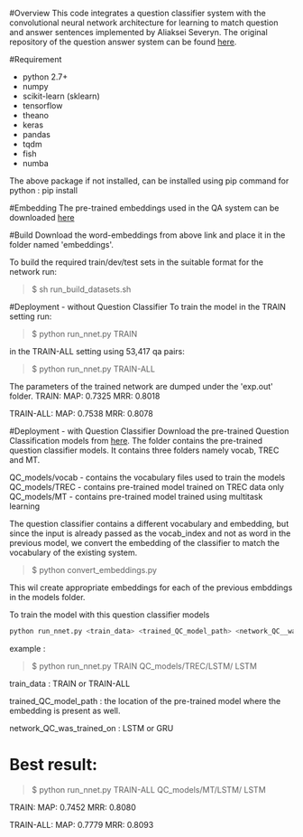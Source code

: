 #Overview
This code integrates a question classifier system with the convolutional neural network architecture for learning to match question and answer sentences implemented by Aliaksei Severyn. The original repository of the question answer system can be found [here](https://github.com/aseveryn/deep-qa).

#Requirement

- python 2.7+
- numpy
- scikit-learn (sklearn)
- tensorflow
- theano
- keras
- pandas
- tqdm
- fish
- numba

The above package if not installed, can be installed using pip command for python : pip install <package-name>

#Embedding
The pre-trained embeddings used in the QA system can be downloaded [here](https://drive.google.com/folderview?id=0B-yipfgecoSBfkZlY2FFWEpDR3M4Qkw5U055MWJrenE5MTBFVXlpRnd0QjZaMDQxejh1cWs&usp=sharing)

#Build
Download the word-embeddings from above link and place it in the folder named 'embeddings'.

To build the required train/dev/test sets in the suitable format for the network run:

>$ sh run_build_datasets.sh

#Deployment - without Question Classifier
To train the model in the TRAIN setting run:

>$ python run_nnet.py TRAIN

in the TRAIN-ALL setting using 53,417 qa pairs:

>$ python run_nnet.py TRAIN-ALL

The parameters of the trained network are dumped under the 'exp.out' folder.
TRAIN:
MAP: 0.7325
MRR: 0.8018

TRAIN-ALL:
MAP: 0.7538
MRR: 0.8078

#Deployment - with Question Classifier
Download the pre-trained Question Classification models from [here](https://drive.google.com/open?id=0B11zdsTNhzfGVzd5WXQzUTJ1cDg).
The folder contains the pre-trained question classifier models. It contains three folders namely vocab, TREC and MT.  

QC_models/vocab - contains the vocabulary files used to train the models  
QC_models/TREC - contains pre-trained model trained on TREC data only   
QC_models/MT - contains pre-trained model trained using multitask learning  

The question classifier contains a different vocabulary and embedding, but since the input is already passed as the vocab_index and not as word in the previous model, we convert the embedding of the classifier to match the vocabulary of the existing system.

>$ python convert_embeddings.py

This wil create appropriate embeddings for each of the previous embddings in the models folder.

To train the model with this question classifier models

```sh
python run_nnet.py <train_data> <trained_QC_model_path> <network_QC__was_trained_on>
```

example :
>$ python run_nnet.py TRAIN QC_models/TREC/LSTM/ LSTM

train_data : TRAIN or TRAIN-ALL

trained_QC_model_path : the location of the pre-trained model where the embedding is present as well.  

network_QC_was_trained_on : LSTM or GRU

# Best result:

>$ python run_nnet.py TRAIN-ALL QC_models/MT/LSTM/ LSTM

TRAIN:
MAP: 0.7452
MRR: 0.8080

TRAIN-ALL:
MAP: 0.7779
MRR: 0.8093